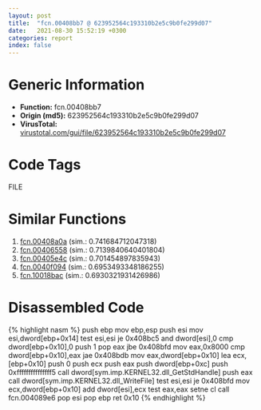 ```yaml
---
layout: post
title:  "fcn.00408bb7 @ 623952564c193310b2e5c9b0fe299d07"
date:   2021-08-30 15:52:19 +0300
categories: report
index: false
---
```


# Generic Information
- **Function:** fcn.00408bb7
- **Origin (md5):** 623952564c193310b2e5c9b0fe299d07
- **VirusTotal:** [virustotal.com/gui/file/623952564c193310b2e5c9b0fe299d07][virustotal_ref]

# Code Tags
<span class="tag" id="FILE">FILE</span>


# Similar Functions

1. [fcn.00408a0a][similar_1_ref] (sim.: 0.741684712047318)
2. [fcn.00406558][similar_2_ref] (sim.: 0.7139840640401804)
3. [fcn.00405e4c][similar_3_ref] (sim.: 0.701454897835943)
4. [fcn.0040f094][similar_4_ref] (sim.: 0.6953493348186255)
5. [fcn.10018bac][similar_5_ref] (sim.: 0.6930321931426986)


# Disassembled Code

{% highlight nasm %}
push ebp
mov ebp,esp
push esi
mov esi,dword[ebp+0x14]
test esi,esi
je 0x408bc5
and dword[esi],0
cmp dword[ebp+0x10],0
push 1
pop eax
jbe 0x408bfd
mov eax,0x8000
cmp dword[ebp+0x10],eax
jae 0x408bdb
mov eax,dword[ebp+0x10]
lea ecx,[ebp+0x10]
push 0
push ecx
push eax
push dword[ebp+0xc]
push 0xfffffffffffffff5
call dword[sym.imp.KERNEL32.dll_GetStdHandle]
push eax
call dword[sym.imp.KERNEL32.dll_WriteFile]
test esi,esi
je 0x408bfd
mov ecx,dword[ebp+0x10]
add dword[esi],ecx
test eax,eax
setne cl
call fcn.004089e6
pop esi
pop ebp
ret 0x10
{% endhighlight %}


[similar_1_ref]: /report/fcn.00408a0a@623952564c193310b2e5c9b0fe299d07
[similar_2_ref]: /report/fcn.00406558@f360d53698056c0bd2342cbdb569d856
[similar_3_ref]: /report/fcn.00405e4c@84dc68a2818105dbfcb17693062b25c0
[similar_4_ref]: /report/fcn.0040f094@4e7335a256154dbc07a5bd862e9622fe
[similar_5_ref]: /report/fcn.10018bac@e5d49e0823e602f2ee948ac39d32c1eb
[virustotal_ref]: https://www.virustotal.com/gui/file/623952564c193310b2e5c9b0fe299d07